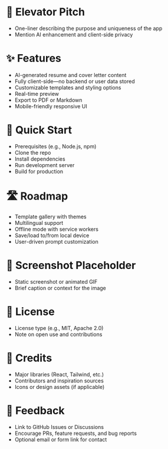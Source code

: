 # 🧠 Elevator Pitch
- One-liner describing the purpose and uniqueness of the app  
- Mention AI enhancement and client-side privacy

# ✨ Features
- AI-generated resume and cover letter content  
- Fully client-side—no backend or user data stored  
- Customizable templates and styling options  
- Real-time preview  
- Export to PDF or Markdown  
- Mobile-friendly responsive UI

# 🚀 Quick Start
- Prerequisites (e.g., Node.js, npm)  
- Clone the repo  
- Install dependencies  
- Run development server  
- Build for production

# 🛣️ Roadmap
- Template gallery with themes  
- Multilingual support  
- Offline mode with service workers  
- Save/load to/from local device  
- User-driven prompt customization

# 📸 Screenshot Placeholder
- Static screenshot or animated GIF  
- Brief caption or context for the image

# 📄 License
- License type (e.g., MIT, Apache 2.0)  
- Note on open use and contributions

# 🙌 Credits
- Major libraries (React, Tailwind, etc.)  
- Contributors and inspiration sources  
- Icons or design assets (if applicable)

# 💬 Feedback
- Link to GitHub Issues or Discussions  
- Encourage PRs, feature requests, and bug reports  
- Optional email or form link for contact
